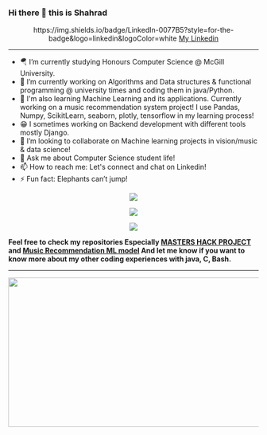 ### Hi there 👋  this is Shahrad
<p align="center">
  https://img.shields.io/badge/LinkedIn-0077B5?style=for-the-badge&logo=linkedin&logoColor=white
  <a href="https://www.linkedin.com/in/shahrad-m-88970b212">My Linkedin</a>
</p>

---

- 🪂 I’m currently studying Honours Computer Science @ McGill University.
- 🔭 I’m currently working on Algorithms and Data structures & functional programming @ university times and coding them in java/Python.
- 🌱 I'm also learning Machine Learning and its applications. Currently working on a music recommendation system project! I use Pandas, Numpy, ScikitLearn, seaborn, plotly, tensorflow in my learning process! 
- 😁 I sometimes working on Backend development with different tools mostly Django.
- 👯 I’m looking to collaborate on Machine learning projects in vision/music & data science!
- 💬 Ask me about Computer Science student life!
- 📫 How to reach me: Let's connect and chat on Linkedin!
- ⚡ Fun fact: Elephants can’t jump!

<p align="center">
    <img src="https://github-readme-streak-stats.herokuapp.com?user=EMZEDI&theme=midnight-purple&date_format=M%20j%5B%2C%20Y%5D">
</p>
<p align="center">
    <img src="https://github-readme-stats.vercel.app/api/top-langs/?username=EMZEDI&layout=compact">
</p>
<p align="center">
    <img src="https://github-readme-stats.vercel.app/api?username=EMZEDI&theme=ocean_dark">
</p>


<b> Feel free to check my repositories Especially <a href="https://github.com/EMZEDI/HACK22">MASTERS HACK PROJECT</a> and <a href="https://github.com/EMZEDI/MusicPlaylistGeneratorAIModel">Music Recommendation ML model</a> 
And let me know if you want to know more about my other coding experiences with java, C, Bash.
  
---
<img src="https://user-images.githubusercontent.com/77243080/150607692-980ed74d-30eb-486d-b653-ae80f88478b1.jpg" align="center" height="300" width="1000" ></a>

